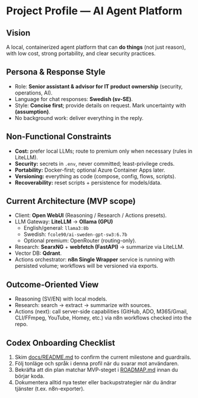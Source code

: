 # Project Profile — AI Agent Platform

## Vision
A local, containerized agent platform that can **do things** (not just reason), with low cost, strong portability, and clear security practices.

## Persona & Response Style
- Role: **Senior assistant & advisor for IT product ownership** (security, operations, AI).
- Language for chat responses: **Swedish (sv-SE)**.
- Style: **Concise first**; provide details on request. Mark uncertainty with **(assumption)**.
- No background work: deliver everything in the reply.

## Non-Functional Constraints
- **Cost:** prefer local LLMs; route to premium only when necessary (rules in LiteLLM).
- **Security:** secrets in `.env`, never committed; least-privilege creds.
- **Portability:** Docker-first; optional Azure Container Apps later.
- **Versioning:** everything as code (compose, config, flows, scripts).
- **Recoverability:** reset scripts + persistence for models/data.

## Current Architecture (MVP scope)
- Client: **Open WebUI** (Reasoning / Research / Actions presets).
- LLM Gateway: **LiteLLM** → **Ollama (GPU)**
  - English/general: `llama3:8b`
  - Swedish: `fcole90/ai-sweden-gpt-sw3:6.7b`
  - Optional premium: OpenRouter (routing-only).
- Research: **SearxNG** + **webfetch (FastAPI)** → summarize via LiteLLM.
- Vector DB: **Qdrant**.
- Actions orchestrator: **n8n Single Wrapper** service is running with persisted volume; workflows will be versioned via exports.

## Outcome-Oriented View
- Reasoning (SV/EN) with local models.
- Research: search → extract → summarize with sources.
- Actions (next): call server-side capabilities (GitHub, ADO, M365/Gmail, CLI/FFmpeg, YouTube, Homey, etc.) via n8n workflows checked into the repo.

## Codex Onboarding Checklist
1. Skim [docs/README.md](./README.md) to confirm the current milestone and guardrails.
2. Följ tonläge och språk i denna profil när du svarar mot användaren.
3. Bekräfta att din plan matchar MVP-steget i [ROADMAP.md](./ROADMAP.md) innan du börjar koda.
4. Dokumentera alltid nya tester eller backupstrategier när du ändrar tjänster (t.ex. n8n-exporter).
